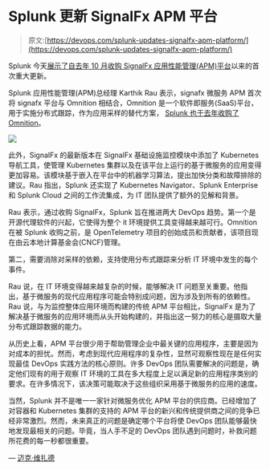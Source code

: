 # Splunk 更新 SignalFx APM 平台

> 原文:[https://devops.com/splunk-updates-signalfx-apm-platform/](https://devops.com/splunk-updates-signalfx-apm-platform/)

Splunk 今天[展示了自去年 10 月](https://www.businesswire.com/news/home/20200331005122/en/Splunk-Observability-SignalFx-Microservices-APM)[收购 SignalFx 应用性能管理(APM)平台](https://devops.com/splunk-to-acquire-signalfx-to-gain-apm-platform/)以来的首次重大更新。

Splunk 应用性能管理(APM)总经理 Karthik Rau 表示，signafx 微服务 APM 首次将 signafx 平台与 Omnition 相结合，Omnition 是一个软件即服务(SaaS)平台，用于实施分布式跟踪，作为应用采样的替代方案， [Splunk 也于去年收购了 Omnition](https://devops.com/splunk-adds-omnition-to-devops-portfolio/)。

![](../Images/bcd1e290256b94f7115d1373ee31c621.png)

此外，SignalFx 的最新版本在 SignalFx 基础设施监控模块中添加了 Kubernetes 导航工具，使管理 Kubernetes 集群以及在该平台上运行的基于微服务的应用变得更加容易。该模块基于嵌入在平台中的机器学习算法，提出加快分类和故障排除的建议。Rau 指出，Splunk 还实现了 Kubernetes Navigator、Splunk Enterprise 和 Splunk Cloud 之间的工作流集成，为 IT 团队提供了额外的见解和背景。

Rau 表示，通过收购 SignalFx，Splunk 旨在推进两大 DevOps 趋势。第一个是开源代理软件的兴起，它使得为整个 it 环境提供工具变得越来越可行。Omnition 在被 Splunk 收购之前，是 OpenTelemetry 项目的创始成员和贡献者，该项目现在由云本地计算基金会(CNCF)管理。

第二，需要消除对采样的依赖，支持使用分布式跟踪来分析 IT 环境中发生的每个事件。

Rau 说，在 IT 环境变得越来越复杂的时候，能够解决 IT 问题至关重要。他指出，基于微服务的现代应用程序可能会特别成问题，因为涉及到所有的依赖性。Rau 说，与为监控整体应用环境而构建的传统 APM 平台相比，SignalFx 是为了解决基于微服务的应用环境而从头开始构建的，并指出这一努力的核心是摄取大量分布式跟踪数据的能力。

从历史上看，APM 平台很少用于帮助管理企业中最关键的应用程序，主要是因为对成本的担忧。然而，考虑到现代应用程序的复杂性，显然可观察性现在是任何实现最佳 DevOps 实践方法的核心原则。许多 DevOps 团队需要解决的问题是，确定他们现有的用于观察 IT 环境的工具在多大程度上足以满足新的应用程序类别的要求。在许多情况下，该决策可能取决于这些组织采用基于微服务的应用的速度。

当然，Splunk 并不是唯一一家针对微服务优化 APM 平台的供应商。已经增加了对容器和 Kubernetes 集群的支持的 APM 平台的新兴和传统提供商之间的竞争已经非常激烈。然而，未来真正的问题是确定哪个平台将使 DevOps 团队能够最快地发现最相关的问题。毕竟，当人手不足的 DevOps 团队遇到问题时，补救问题所花费的每一秒都很重要。

— [迈克·维扎德](https://devops.com/author/mike-vizard/)